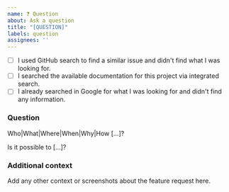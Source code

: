 ```yaml
---
name: ❓ Question
about: Ask a question
title: "[QUESTION]"
labels: question
assignees: ''
---
```


* [ ] I used GitHub search to find a similar issue and didn't find what I was looking for.
* [ ] I searched the available documentation for this project via integrated search.
* [ ] I already searched in Google for what I was looking for and didn't find any information.

### Question

Who|What|Where|When|Why|How [...]?

Is it possible to [...]?

### Additional context

Add any other context or screenshots about the feature request here.
